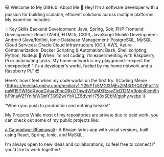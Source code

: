 💻 Welcome to My GitHub!
About Me
👋 Hey! I’m a software developer with a passion for building scalable, efficient solutions across multiple platforms. My expertise includes:

💡 Key Skills
Backend Development: Java, Spring, Solr, PHP
Frontend Development: React (Web), HTML5, CSS3, JavaScript
Mobile Development: Android (Java/Kotlin), Ionic
Database Management: PostgreSQL, MySQL
Cloud Services: Oracle Cloud Infrastructure (OCI), AWS, Azure
Containerization: Docker
Scripting & Automation: Bash, Shell scripting, Python, Node.js
🔧 When I’m not coding, I’m experimenting with Raspberry Pi or automating tasks. My home network is my playground—expect the unexpected! "It's a developer's world, fueled by my home network and a Raspberry Pi." 😎

Here's how I feel when my code works on the first try:
![Coding Meme ((https://media4.giphy.com/media/v1.Y2lkPTc5MGI3NjExZjM3OHQ0ZjFtdTNpaW15YW15dXVodGVua2FhcDRxOThwdWFuMXRzayZlcD12MV9pbnRlcm5hbF9naWZfYnlfaWQmY3Q9Zw/YbXLZ6dymH758xSEbM/giphy.webp
))

"When you push to production and nothing breaks!"

My Projects
While most of my repositories are private due to paid work, you can check out some of my public projects like:

[a Gangadwar Bhajnawali](https://www.gangadwar.in) : A Bhajan lyrics app with vocal versions, built using React, Spring, Ionic, and MySQL.

I’m always open to new ideas and collaborations, so feel free to connect if you’d like to work together! 
